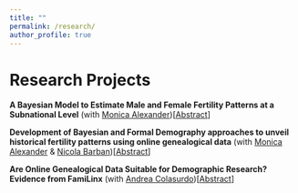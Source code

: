 ```yaml
---
title: ""
permalink: /research/
author_profile: true
---
```

Research Projects
=====

**A Bayesian Model to Estimate Male and Female Fertility Patterns at a Subnational Level** (with [Monica Alexander](https://www.monicaalexander.com))[[Abstract](https://github.com/romenti/romenti.github.io/blob/master/files/RiccardoOmenti_MaleFertility.pdf)]

**Development of Bayesian and Formal Demography approaches to unveil historical fertility patterns using online genealogical data** (with [Monica Alexander](https://www.monicaalexander.com) & [Nicola Barban](http://nicolabarban.com))[[Abstract](https://github.com/romenti/romenti.github.io/blob/master/files/RiccardoOmenti_Bayesian_Genealogies.pdf)]

**Are Online Genealogical Data Suitable for Demographic Research? Evidence from FamiLinx** (with [Andrea Colasurdo](https://www.demogr.mpg.de/en/about_us_6113/staff_directory_1899/andrea_colasurdo_4275))[[Abstract](https://github.com/romenti/romenti.github.io/blob/master/files/ColasurdoOmenti_Genealogies.pdf)]













